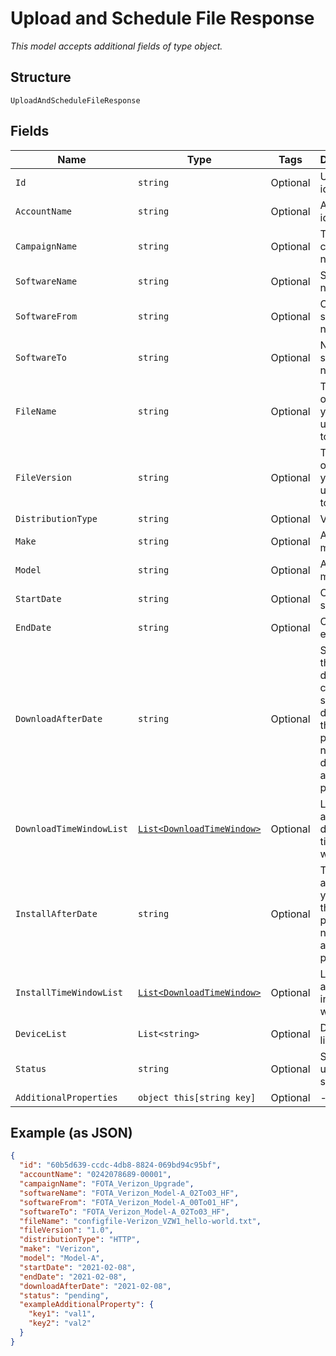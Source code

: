 
# Upload and Schedule File Response

*This model accepts additional fields of type object.*

## Structure

`UploadAndScheduleFileResponse`

## Fields

| Name | Type | Tags | Description |
|  --- | --- | --- | --- |
| `Id` | `string` | Optional | Updgrade identifier. |
| `AccountName` | `string` | Optional | Account identifer. |
| `CampaignName` | `string` | Optional | The campaign name. |
| `SoftwareName` | `string` | Optional | Software name. |
| `SoftwareFrom` | `string` | Optional | Old software name. |
| `SoftwareTo` | `string` | Optional | New software name. |
| `FileName` | `string` | Optional | The name of the file you are upgrading to. |
| `FileVersion` | `string` | Optional | The version of the file you are upgrading to. |
| `DistributionType` | `string` | Optional | Valid values |
| `Make` | `string` | Optional | Applicable make. |
| `Model` | `string` | Optional | Applicable model. |
| `StartDate` | `string` | Optional | Campaign start date. |
| `EndDate` | `string` | Optional | Campaign end date. |
| `DownloadAfterDate` | `string` | Optional | Specifies the starting date the client should download the package. If null, client downloads as soon as possible. |
| `DownloadTimeWindowList` | [`List<DownloadTimeWindow>`](../../doc/models/download-time-window.md) | Optional | List of allowed download time windows. |
| `InstallAfterDate` | `string` | Optional | The date after which you install the package. If null, install as soon as possible. |
| `InstallTimeWindowList` | [`List<DownloadTimeWindow>`](../../doc/models/download-time-window.md) | Optional | List of allowed install time windows. |
| `DeviceList` | `List<string>` | Optional | Device IMEI list. |
| `Status` | `string` | Optional | Software update status. |
| `AdditionalProperties` | `object this[string key]` | Optional | - |

## Example (as JSON)

```json
{
  "id": "60b5d639-ccdc-4db8-8824-069bd94c95bf",
  "accountName": "0242078689-00001",
  "campaignName": "FOTA_Verizon_Upgrade",
  "softwareName": "FOTA_Verizon_Model-A_02To03_HF",
  "softwareFrom": "FOTA_Verizon_Model-A_00To01_HF",
  "softwareTo": "FOTA_Verizon_Model-A_02To03_HF",
  "fileName": "configfile-Verizon_VZW1_hello-world.txt",
  "fileVersion": "1.0",
  "distributionType": "HTTP",
  "make": "Verizon",
  "model": "Model-A",
  "startDate": "2021-02-08",
  "endDate": "2021-02-08",
  "downloadAfterDate": "2021-02-08",
  "status": "pending",
  "exampleAdditionalProperty": {
    "key1": "val1",
    "key2": "val2"
  }
}
```

